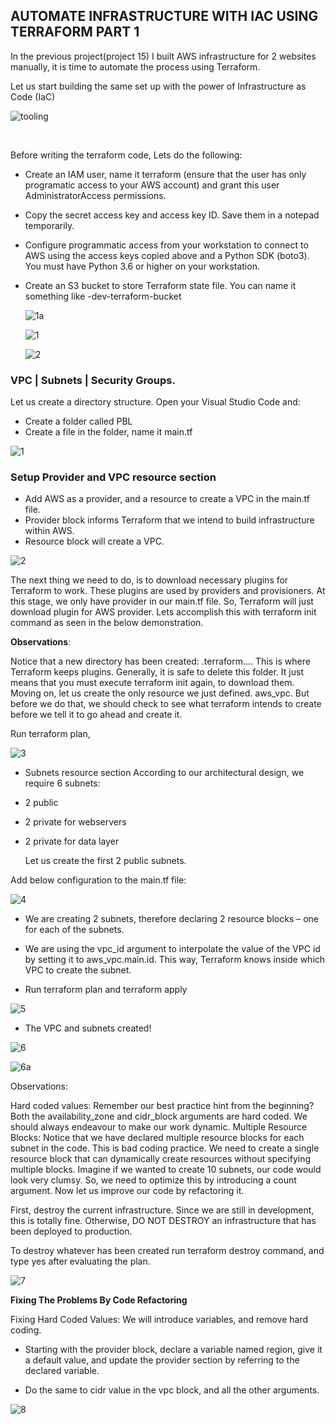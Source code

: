 
## AUTOMATE INFRASTRUCTURE WITH IAC USING TERRAFORM PART 1


In the previous project(project 15)  I built AWS infrastructure for 2 websites manually, it is time to automate the process using Terraform.

Let us start building the same set up with the power of Infrastructure as Code (IaC)


![tooling](https://user-images.githubusercontent.com/93729559/171012628-17a28327-1476-440b-8081-502be18396ec.png)


<br>

Before writing the terraform code, Lets do the following:

- Create an IAM user, name it terraform (ensure that the user has only programatic access to your AWS account) and grant this user AdministratorAccess permissions.


- Copy the secret access key and access key ID. Save them in a notepad temporarily.


- Configure programmatic access from your workstation to connect to AWS using the access keys copied above and a Python SDK (boto3). You must have Python 3.6 or higher on your workstation.

- Create an S3 bucket to store Terraform state file. You can name it something like <yourname>-dev-terraform-bucket
  
  ![1a](https://user-images.githubusercontent.com/93729559/171137603-f431621c-547c-41fc-a8d5-060274e979bb.png)

  ![1](https://user-images.githubusercontent.com/93729559/171137609-3cd869d9-dce2-436a-8971-0af101cbb4ea.png)
  
  ![2](https://user-images.githubusercontent.com/93729559/171137606-0ef8a678-3a99-4541-bf52-4836dcd59288.png)

  

### VPC | Subnets | Security Groups.
  
Let us create a directory structure. Open your Visual Studio Code and:

- Create a folder called PBL
- Create a file in the folder, name it main.tf
  
  
![1](https://user-images.githubusercontent.com/93729559/171162048-e50e5a27-6b27-4c63-8156-61aa31a751eb.png)

  
### Setup Provider and VPC resource section

- Add AWS as a provider, and a resource to create a VPC in the main.tf file.
- Provider block informs Terraform that we intend to build infrastructure within AWS.
- Resource block will create a VPC.
  
![2](https://user-images.githubusercontent.com/93729559/171163546-3d06c8f1-29e0-4d27-b425-306aa461a722.png)
  
  
The next thing we need to do, is to download necessary plugins for Terraform to work. These plugins are used by providers and provisioners. At this stage, we only have provider in our main.tf file. So, Terraform will just download plugin for AWS provider.
Lets accomplish this with terraform init command as seen in the below demonstration.
  
  **Observations**:

Notice that a new directory has been created: .terraform\.... This is where Terraform keeps plugins. Generally, it is safe to delete this folder. It just means that you must execute terraform init again, to download them.
Moving on, let us create the only resource we just defined. aws_vpc. But before we do that, we should check to see what terraform intends to create before we tell it to go ahead and create it.

Run terraform plan, 

![3](https://user-images.githubusercontent.com/93729559/171360829-7a5641f7-5cf4-4511-9842-6b435bc43718.png)
  
- Subnets resource section
According to our architectural design, we require 6 subnets:

- 2 public
- 2 private for webservers
- 2 private for data layer

  Let us create the first 2 public subnets.

Add below configuration to the main.tf file:
  
![4](https://user-images.githubusercontent.com/93729559/171362861-71a6c33a-1c78-49c3-8673-36d0faf13667.png)
  
  
- We are creating 2 subnets, therefore declaring 2 resource blocks – one for each of the subnets.
- We are using the vpc_id argument to interpolate the value of the VPC id by setting it to aws_vpc.main.id. This way, Terraform knows inside which VPC to create the subnet.  
  
- Run terraform plan and terraform apply
  
 ![5](https://user-images.githubusercontent.com/93729559/171366615-bbc559ea-81df-471b-9596-64b49f3fb035.png)
  
  - The VPC and subnets created!
  
![6](https://user-images.githubusercontent.com/93729559/171366616-2054ca41-360e-44da-946e-0d421ed45f44.png)
  
![6a](https://user-images.githubusercontent.com/93729559/171366618-3c0f6401-fc37-486c-b150-0fab76f54c99.png)

  
  
 Observations:

Hard coded values: Remember our best practice hint from the beginning? Both the availability_zone and cidr_block arguments are hard coded. We should always endeavour to make our work dynamic.
Multiple Resource Blocks: Notice that we have declared multiple resource blocks for each subnet in the code. This is bad coding practice. We need to create a single resource block that can dynamically create resources without specifying multiple blocks. Imagine if we wanted to create 10 subnets, our code would look very clumsy. So, we need to optimize this by introducing a count argument.
Now let us improve our code by refactoring it.

First, destroy the current infrastructure. Since we are still in development, this is totally fine. Otherwise, DO NOT DESTROY an infrastructure that has been deployed to production.

To destroy whatever has been created run terraform destroy command, and type yes after evaluating the plan.
  
![7](https://user-images.githubusercontent.com/93729559/171367453-bffd54cf-4ec7-4d3e-a1fe-e16511814f88.png)

  

  **Fixing The Problems By Code Refactoring**
  
  Fixing Hard Coded Values: We will introduce variables, and remove hard coding.

- Starting with the provider block, declare a variable named region, give it a default value, and update the provider section by referring to the declared variable.
  
- Do the same to cidr value in the vpc block, and all the other arguments.
  
  
 ![8](https://user-images.githubusercontent.com/93729559/171370362-ba894111-f695-4b45-8394-8a59436f6e08.png)

  
  
  
  
  
  
  
  
  


  
  
  
  
  
  
  
  
  
  
  

